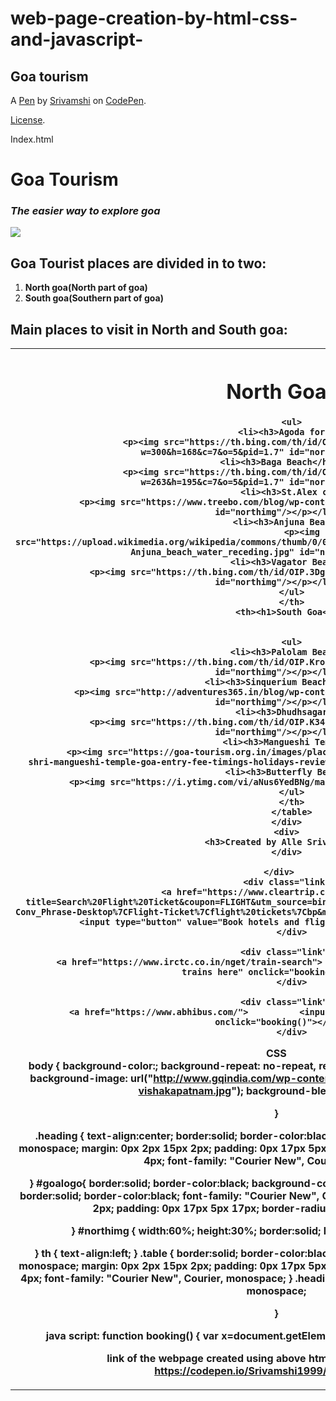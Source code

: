 # web-page-creation-by-html-css-and-javascript-
Goa tourism
-----------


A [Pen](https://codepen.io/Srivamshi1999/pen/rNOXmmy) by [Srivamshi](https://codepen.io/Srivamshi1999) on [CodePen](https://codepen.io).

[License](https://codepen.io/Srivamshi1999/pen/rNOXmmy/license).

Index.html

<div class="heading">
  <h1>Goa Tourism</h1>
  <p><em><h3>The easier way to explore goa</h3></em></p>
  <img src="https://th.bing.com/th/id/OIP.iLz8m7B57_Aey6FHy4vvhwAAAA?w=318&h=70&c=7&o=5&pid=1.7" id="goalogo"/>
    </div>
  <div class="diffparts">
    <h2 >Goa Tourist places are divided in to two:</h2>
    <ol >
      <li><b>North goa(North part of goa)</b></li>
      <li class="lastbo"><b>South goa(Southern part of goa)</b></li>
      </div>
    <div class="heading2">
      <h2>Main places to visit in North and South goa:</h2> 
      <div>
        <div class="table">
      <table>
        <tr>
        <th><h1>North Goa</h1>
       
        
          <ul>
            <li><h3>Agoda fort</h3>
              <p><img src="https://th.bing.com/th/id/OIP.6FtUpXgWqwvZKOd_yw1eTwHaEK?w=300&h=168&c=7&o=5&pid=1.7" id="northimg"/></p></li>
     <li><h3>Baga Beach</h3>
              <p><img src="https://th.bing.com/th/id/OIP.xhNgbSQnbVHPvuVqOtWXiQEsDh?w=263&h=195&c=7&o=5&pid=1.7" id="northimg"/></p></li>
                 <li><h3>St.Alex church</h3>
              <p><img src="https://www.treebo.com/blog/wp-content/uploads/2018/04/St-Alex-Church.jpg" id="northimg"/></p></li>
            <li><h3>Anjuna Beach</h3>
              <p><img src="https://upload.wikimedia.org/wikipedia/commons/thumb/0/00/Anjuna_beach_water_receding.jpg/1200px-Anjuna_beach_water_receding.jpg" id="northimg"/></p></li>
            <li><h3>Vagator Beach</h3>
              <p><img src="https://th.bing.com/th/id/OIP.3Dghnds6h00jDJCUKJcwUAEsDh?pid=Api&rs=1" id="northimg"/></p></li>
          </ul>
          </th>
          <th><h1>South Goa</h1>
       
        
          <ul>
            <li><h3>Palolam Beach</h3>
              <p><img src="https://th.bing.com/th/id/OIP.KroaFKJ-pvu41AioyzoxxwHaE6?pid=Api&rs=1" id="northimg"/></p></li>
     <li><h3>Sinquerium Beach</h3>
              <p><img src="http://adventures365.in/blog/wp-content/uploads/2016/09/Sinquerim-beach.jpg" id="northimg"/></p></li>
                 <li><h3>Dhudhsagar Falls</h3>
              <p><img src="https://th.bing.com/th/id/OIP.K34eJQXkqoGHVerS3RxViAHaFj?pid=Api&rs=1" id="northimg"/></p></li>
            <li><h3>Mangueshi Temple</h3>
              <p><img src="https://goa-tourism.org.in/images/places-to-visit/headers/shri-mangeshi-temple-shri-mangueshi-temple-goa-entry-fee-timings-holidays-reviews-header.jpg" id="northimg"/></p></li>
            <li><h3>Butterfly Beach</h3>
              <p><img src="https://i.ytimg.com/vi/aNus6YedBNg/maxresdefault.jpg" id="northimg"/></p></li>
          </ul>
          </th>
          </table>
        </div>
        <div>
          <h3>Created by Alle Srivamshi</h3>
        </div>

     </div>
          <div class="links">
            <a href="https://www.cleartrip.com/do/search/flights?title=Search%20Flight%20Ticket&coupon=FLIGHT&utm_source=bing&utm_medium=cpc&utm_campaign=Gen:High-Conv_Phrase-Desktop%7CFlight-Ticket%7Cflight%20tickets%7Cbp&msclkid=4fe506b3e2de190bc95b58687b8dfb17">          <input type="button" value="Book hotels and flights" onclick="booking()"></a>
          </div>
    
        <div class="link">
            <a href="https://www.irctc.co.in/nget/train-search">          <input type="button" value="Book trains here" onclick="booking()"></a>
          </div>
          
        <div class="link">
            <a href="https://www.abhibus.com/">          <input type="button" value="Book buses here" onclick="booking()"></a>
          </div>
          
         
    
    
 CSS  
 body
{
   background-color:;
  background-repeat: no-repeat, repeat;
  background-size:2400px 2400px;
  background-image:  url("http://www.gqindia.com/wp-content/uploads/2015/03/rishikonda-beach-vishakapatnam.jpg");
  background-blend-mode: lighten;


}

.heading
{ 
  text-align:center;
  border:solid;
  border-color:black;
  font-family: "Courier New", Courier, 
   monospace;
    margin: 0px 2px 15px 2px;
  padding: 0px 17px 5px 17px;
  border-radius: 25px;
   border-width: 4px;
  font-family: "Courier New", Courier, monospace;
 
}
#goalogo{
  border:solid;
  border-color:black;
  background-color:black;
}
.diffparts
{
  text-align:center;
  border:solid;
  border-color:black;
  font-family: "Courier New", Courier, 
   monospace;
    margin: 0px 2px 15px 2px;
  padding: 0px 17px 5px 17px;
  border-radius: 25px;
   border-width: 4px;
  
}
#northimg
{
  width:60%;
  height:30%;
  border:solid;
  border-color:black;
  float:center;

  
}
th
{
  text-align:left;
}
.table
{
  border:solid;
  border-color:black;
  font-family: "Courier New", Courier, 
   monospace;
    margin: 0px 2px 15px 2px;
  padding: 0px 17px 5px 17px;
  border-radius: 25px;
   border-width: 4px;
  font-family: "Courier New", Courier, monospace;
}
.heading2
{
    font-family: "Courier New", Courier, monospace;

}





java script:
function booking()
{
  var x=document.getElementById("d1");
  x.className="link";
}


link of the webpage created using above html and css and javascript:
https://codepen.io/Srivamshi1999/live/rNOXmmy
          
